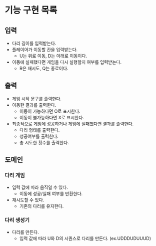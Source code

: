 # 기능 구현 목록

## 입력

- 다리 길이를 입력받는다.
- 플레이어가 이동할 칸을 입력받는다.
    - U는 위로 이동, D는 아래로 이동이다.
- 이동에 실패했다면 게임을 다시 실행할지 여부를 입력받는다.
    - R은 재시도, Q는 종료이다.

## 출력

- 게임 시작 문구를 출력한다.
- 이동한 결과를 출력한다.
    - 이동이 가능하다면 O로 표시한다.
    - 이동이 불가능하다면 X로 표시한다.
- 최종적으로 게임에 성공하거나 게임에 실패했다면 결과를 출력한다.
    - 다리 형태를 출력한다.
    - 성공여부를 출력한다.
    - 총 시도한 횟수를 출력한다.

## 도메인

### 다리 게임

- 입력 값에 따라 움직일 수 있다.
    - 이동에 성공/실패 여부를 반환한다.
- 재시도할 수 있다.
    - 기존의 다리를 유지한다.

### 다리 생성기

- 다리를 만든다.
    - 입력 값에 따라 U와 D의 시퀀스로 다리를 만든다. (ex.UDDDUDUUUD)